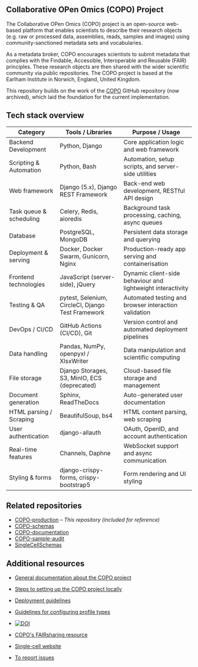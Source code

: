 ## Collaborative OPen Omics (COPO) Project

The Collaborative OPen Omics (COPO) project is an open-source web-based platform that enables scientists to describe their research objects (e.g. raw or processed data, assemblies, reads, samples and images) using community-sanctioned metadata sets and vocabularies.

As a metadata broker, COPO encourages scientists to submit metadata that complies with the Findable, Accessible, Interoperable and Reusable (FAIR) principles. These research objects are then shared with the wider scientific community via public repositories. The COPO project is based at the Earlham Institute in Norwich, England, United Kingdom.

This repository builds on the work of the [COPO](https://github.com/collaborative-open-plant-omics/COPO) GitHub repository (now archived), which laid the foundation for the current implementation.

## Tech stack overview

| Category                 | Tools / Libraries                                     | Purpose / Usage                                               |
|--------------------------|-------------------------------------------------------|---------------------------------------------------------------|
| Backend Development      | Python, Django                                        | Core application logic and web framework                      |
| Scripting & Automation   | Python, Bash                                          | Automation, setup scripts, and server-side utilities          |
| Web framework            | Django (5.x), Django REST Framework                   | Back-end web development, RESTful API design                  |
| Task queue & scheduling  | Celery, Redis, aioredis                               | Background task processing, caching, async queues             |
| Database                 | PostgreSQL, MongoDB                                   | Persistent data storage and querying                          |
| Deployment & serving     | Docker, Docker Swarm, Gunicorn, Nginx                 | Production-ready app serving and containerisation             |
| Frontend technologies    | JavaScript (server-side), jQuery                      | Dynamic client-side behaviour and lightweight interactivity   |
| Testing & QA             | pytest, Selenium, CircleCI, Django Test Framework     | Automated testing and browser interaction validation          |
| DevOps / CI/CD           | GitHub Actions (CI/CD), Git                           | Version control and automated deployment pipelines            |
| Data handling            | Pandas, NumPy, openpyxl / XlsxWriter                  | Data manipulation and scientific computing                    |
| File storage             | Django Storages, S3, MinIO, ECS (deprecated)          | Cloud-based file storage and management                       |
| Document generation      | Sphinx, ReadTheDocs                                   | Auto-generated user documentation                             |
| HTML parsing / Scraping  | BeautifulSoup, bs4                                    | HTML content parsing, web scraping                            |
| User authentication      | django-allauth                                        | OAuth, OpenID, and account authentication                     |
| Real-time features       | Channels, Daphne                                      | WebSocket support and async communication                     |
| Styling & forms          | django-crispy-forms, crispy-bootstrap5                | Form rendering and UI styling                                 |

## Related repositories

- [COPO-production](https://github.com/TGAC/COPO-production) – _This repository (included for reference)_
- [COPO-schemas](https://github.com/TGAC/COPO-schemas)
- [COPO-documentation](https://github.com/TGAC/COPO-documentation)
- [COPO-sample-audit](https://github.com/TGAC/COPO-sample-audit)
- [SingleCellSchemas](https://github.com/TGAC/SingleCellSchemas)

## Additional resources

- [General documentation about the COPO project](https://copo-docs.readthedocs.io/en/latest)

- [Steps to setting up the COPO project locally](https://copo-docs.readthedocs.io/en/latest/advanced/project_setup/project-local-setup-index.html)

- [Deployment guidelines](https://copo-docs.readthedocs.io/en/latest/advanced/project_setup/project-local-setup-index.html#deploy-docker-image-on-docker-swarm-manager)

- [Guidelines for configuring profile types](https://copo-docs.readthedocs.io/en/latest/advanced/profile_setup/profile-setup-index.html)
- [![DOI](https://zenodo.org/badge/31064842.svg)](https://zenodo.org/badge/latestdoi/31064842)
- [COPO's FAIRsharing resource](https://doi.org/10.25504/FAIRsharing.91a79b)

- [Single-cell website](https://singlecellschemas.org/)

- [To report issues](https://github.com/TGAC/COPO-production/issues)
